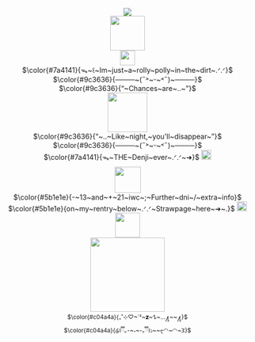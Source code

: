 <p align="center">
<a href="https://visitcount.itsvg.in">
  <img src="https://visitcount.itsvg.in/api?id=WheresTheExit&label=%E2%8B%86%CB%99%E2%9F%A1%20%E2%80%94&color=4&icon=9&pretty=false" />
</a> <br />
</a>
<img src="https://files.catbox.moe/ka02rf.gif" "width="200" height="70"> <br />
 <img src="https://files.catbox.moe/1z0z3s.png" "width="" height="30">
<br/>
 $\color{#7a4141}{ᯓ~꒰~Im~just~a~rolly~polly~in~the~dirt~.ᐟ.ᐟ}$ <br />
 $\color{#9c3636}{────~(˶˃~ᵕ~˂˶)~────}$<br />
 $\color{#9c3636}{“~Chances~are~..~”}$ <br />
 <img src="https://files.catbox.moe/tryaft.jpg" "width="" height="80"> <br />
 $\color{#9c3636}{“~..~Like~night,~you'll~disappear~”}$ <br />
 $\color{#9c3636}{────~(˶˃~ᵕ~˂˶)~────}$<br />
 $\color{#7a4141}{ᯓ~THE~Denji~ever~.ᐟ.ᐟ~➜}$ <a href="https://github.com/KittenChanCorruptionArc"><img src="https://files.catbox.moe/cmbjbr.gif" "width="100" height="20" > </a>  <br />
 <img src="https://files.catbox.moe/pxmbzy.png" "width="" height="10"> <br />
 <img src="https://files.catbox.moe/v1rz97.jpg" "width="" height="53"> <br />
 $\color{#5b1e1e}{-~13~and~+~21~iwc~;~Further~dni~/~extra~info}$ <br />
 $\color{#5b1e1e}{on~my~rentry~below~.ᐟ.ᐟ~Strawpage~here~➜~.}$ <a href="https://linnethin.straw.page"><img src="https://files.catbox.moe/go39jf.gif" "width"" height="20"> </a> <br />
 <a href="https://rentry.co/wherestheexit"><img src="https://files.catbox.moe/m3nhpf.gif" "width="" height="50" > </a> <br />
 <img src="https://files.catbox.moe/9wqua7.jpg" "width="" height="150"> <br />
<sub/> $\color{#c04a4a}{₊˚⊹♡~`ᶻ~𝘇~𐰁~...႔~~႔}$</sub> <br />
<sub/>$\color{#c04a4a}{໒꒰ྀི｡-~˕~-｡ྀི꒱১~~ᠸ◠~◠~𐅠}$ <br /> <br />
</div>
